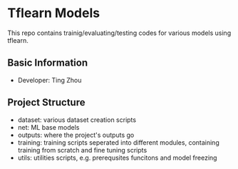 # Tflearn Models

This repo contains trainig/evaluating/testing codes for various models using tflearn.

## Basic Information

- Developer: Ting Zhou

## Project Structure

- dataset: various dataset creation scripts
- net: ML base models
- outputs: where the project's outputs go
- training: training scripts seperated into different modules, containing training from scratch and
  fine tuning scripts
- utils: utilities scripts, e.g. prerequsites funcitons and model freezing

